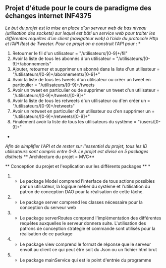 ## Projet d'étude pour le cours de paradigme des échanges internet INF4375

*Le but du projet est la mise en place d’un serveur web de bas niveau (utilisation des sockets) sur lequel est bâti un service web pour traiter les différentes requêtes d’un client (navigateur web) à l’aide du protocole Http et l’API  Rest de Tweeter. Pour ce projet on a construit l'API pour :* 
*
1. Retourner le fil d'un utilisateur = "/utilisateurs/[0-9]+/fil"
2. Avoir la liste de tous les abonnés d'un utilisateur = "/utilisateurs/[0-9]+/abonnements"
3. Ajouter, retourner et supprimer un abonné dans la liste d'un utilisateur = "/utilisateurs/[0-9]+/abonnements/[0-9]+"
4. Avoir la liste de tous les tweets d'un utilisateur ou créer un tweet en particulier = "/utilisateurs/[0-9]+/tweets 
5. Avoir un tweet en particulier ou de supprimer un tweet d'un utilisateur = "/utilisateurs/[0-9]+/tweets/[0-9]+"
6. Avoir la liste de tous les retweets d'un utilisateur ou d'en créer un = "/utilisateurs/[0-9]+/retweets"
7. Avoir un retweet en particulier d'un utilisateur ou d'en supprimer un = "/utilisateurs/[0-9]+/retweets/[0-9]+"
8. Finalement avoir la liste de tous les utilisateurs du système = "/users/[0-9]+"
*

*Afin de simplifier l'API et de rester sur l'essentiel du projet, tous les ID utilisateurs sont compris entre 0-9. Le projet est
divisé en 5 packages distincts*
** Architecture du projet = MVC**

** Conception du projet et l'explication sur les différents packages **
*
1. - Le package Model comprend l'interface de tous actions possibles par un utilisateur, la logique métier du système et l'utilisation du patron de conception DAO pour la réalisation de cette tâche.
2. - Le package server comprend les classes nécessaire pour la conception du serveur web
3. - Le package serverRoutes comprend l'implémentation des différentes requêtes auxquelles le serveur donnera suite. L'utilisation des patrons de conception strategie et commande sont utilisés pour la réalisation de ce package
4. - Le package view comprend le format de réponse que le serveur envoit au client ce qui peut être soit du Json ou un fichier html brut
5. - Le package mainService qui est le point d'entrée du programme
